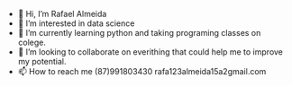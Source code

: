 - 👋 Hi, I’m Rafael Almeida
- 👀 I’m interested in data science
- 🌱 I’m currently learning python and taking programing classes on colege.
- 💞️ I’m looking to collaborate on everithing that could help me to improve my potential.
- 📫 How to reach me (87)991803430 rafa123almeida15a2gmail.com

<!---
RAGZ15/RAGZ15 is a ✨ special ✨ repository because its `README.md` (this file) appears on your GitHub profile.
You can click the Preview link to take a look at your changes.
--->
